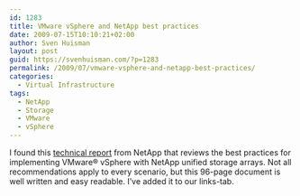 ```yaml
---
id: 1283
title: VMware vSphere and NetApp best practices
date: 2009-07-15T10:10:21+02:00
author: Sven Huisman
layout: post
guid: https://svenhuisman.com/?p=1283
permalink: /2009/07/vmware-vsphere-and-netapp-best-practices/
categories:
  - Virtual Infrastructure
tags:
  - NetApp
  - Storage
  - VMware
  - vSphere
---
```

I found this <a title="NetApp-vSphere best practices" href="https://media.netapp.com/documents/tr-3749.pdf" target="_blank">technical report</a> from NetApp that reviews the best practices for implementing VMware® vSphere with NetApp unified storage arrays. Not all recommendations apply to every scenario, but this 96-page document is well written and easy readable. I&#8217;ve added it to our links-tab.
